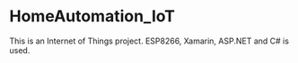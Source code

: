 # HomeAutomation_IoT
This is an Internet of Things project. ESP8266, Xamarin, ASP.NET and C# is used.
